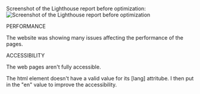 Screenshot of the Lighthouse report before optimization:
![Screenshot of the Lighthouse report before optimization](https://user-images.githubusercontent.com/79769086/129496946-96ba4472-f0c2-4ef1-a26d-75a109b04a6f.png)

PERFORMANCE

The website was showing many issues affecting the performance of the pages.

ACCESSIBILITY

The web pages aren't fully accessible.

The html element doesn't have a valid value for its [lang] attritube. I then put in the "en" value to improve the accessibility.


